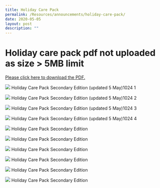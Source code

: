```yaml
---
title: Holiday Care Pack
permalink: /Resources/announcements/holiday-care-pack/
date: 2020-05-05
layout: post
description: ""
---
```

# Holiday care pack pdf not uploaded as size > 5MB limit
<a href="INSERT URL HERE">Please click here to download the PDF.</a>

![](/images/Holiday%20Care%20Pack/Holiday-Care-Pack-Secondary-Edition-updated-5-May1024_1.jpg)
Holiday Care Pack Secondary Edition (updated 5 May)1024 1

![](/images/Holiday%20Care%20Pack/Holiday-Care-Pack-Secondary-Edition-updated-5-May1024_2.jpg)
Holiday Care Pack Secondary Edition (updated 5 May)1024 2

![](/images/Holiday%20Care%20Pack/Holiday-Care-Pack-Secondary-Edition-updated-5-May1024_3.jpg)
Holiday Care Pack Secondary Edition (updated 5 May)1024 3

![](/images/Holiday%20Care%20Pack/Holiday-Care-Pack-Secondary-Edition-updated-5-May1024_4.jpg)
Holiday Care Pack Secondary Edition (updated 5 May)1024 4

![](/images/Holiday%20Care%20Pack/Holiday-Care-Pack-Secondary-Edition-updated-5-May1024_5.jpg)
Holiday Care Pack Secondary Edition

![](/images/Holiday%20Care%20Pack/Holiday-Care-Pack-Secondary-Edition-updated-5-May1024_6.jpg)
Holiday Care Pack Secondary Edition

![](/images/Holiday%20Care%20Pack/Holiday-Care-Pack-Secondary-Edition-updated-5-May1024_7.jpg)
Holiday Care Pack Secondary Edition

![](/images/Holiday%20Care%20Pack/Holiday-Care-Pack-Secondary-Edition-updated-5-May1024_8.jpg)
Holiday Care Pack Secondary Edition

![](/images/Holiday%20Care%20Pack/Holiday-Care-Pack-Secondary-Edition-updated-5-May1024_9.jpg)
Holiday Care Pack Secondary Edition

![](/images/Holiday%20Care%20Pack/Holiday-Care-Pack-Secondary-Edition-updated-5-May1024_10.jpg)
Holiday Care Pack Secondary Edition
